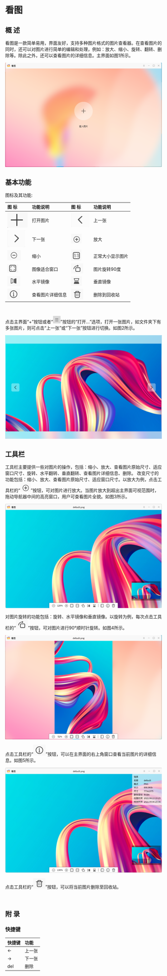# 看图
## 概 述
看图是一款简单易用，界面友好，支持多种图片格式的图片查看器。在查看图片的同时，还可以对图片进行简单的编辑和处理，例如：放大、缩小、旋转、翻转、删除等。除此之外，还可以查看图片的详细信息。主界面如图1所示。

![图 1 麒麟看图主界面-big](image/main.png)
<br>

## 基本功能
图标及其功能:

|图 标	|功能说明	|图 标|	功能说明
| :------------ | :------------ | :------------ | :------------ |
|![](image/btn0.png)|	打开图片	|![](image/btn1.png)|	上一张
|![](image/btn2.png)|	下一张|![](image/btn3.png)|	放大
|![](image/btn4.png)|	缩小|![](image/btn5.png)|	正常大小显示图片
|![](image/btn6.png)|	图像适合窗口|![](image/btn7.png)|图片旋转90度
|![](image/btn8.png)|	水平镜像|![](image/btn9.png)|垂直镜像
|![](image/btn10.png)|	查看图片详细信息|![](image/btn11.png)| 删除到回收站

<br>

点击主界面“+”按钮或者“![](image/menu1.png)”按钮的“打开...”选项，打开一张图片，如文件夹下有多张图片，则可点击“上一张”或“下一张”按钮进行切换。如图2所示。

![图 2 打开图片-big](image/openImage.png)
<br>

## 工具栏
工具栏主要提供一些对图片的操作，包括：缩小、放大、查看图片原始尺寸、适应窗口尺寸、旋转、水平翻转、垂直翻转、查看图片详细信息、删除。
改变尺寸的功能包括：缩小、放大、查看图片原始尺寸、适应窗口尺寸。以放大为例，点击工具栏的“![](image/btn3.png)”按钮，可对图片进行放大。当图片放大到超出主界面可视范围时，拖动导航器中间的高亮窗口，用户可查看图片全貌。如图3所示。

![图 3 放大——导航器-big](image/enlarge1.png)

对图片旋转的功能包括：旋转、水平镜像和垂直镜像。以旋转为例，每次点击工具栏的“![](image/btn7.png)”按钮，可对图片进行90°顺时针旋转。如图4所示。

![图 4 旋转-big](image/rorate.png)

点击工具栏的“![](image/btn10.png)”按钮，可以在主界面的右上角窗口查看当前图片的详细信息。如图5所示。

![图 5 查看详细信息-big](image/information1.png)

点击工具栏的“![](image/btn11.png)”按钮，可以将当前图片删除至回收站。

<br>

## 附 录
### 快捷键

| 快捷键 | 功能 |
| :------------ | :------------ | 
|← | 上一张
|→ | 下一张
|del | 删除

